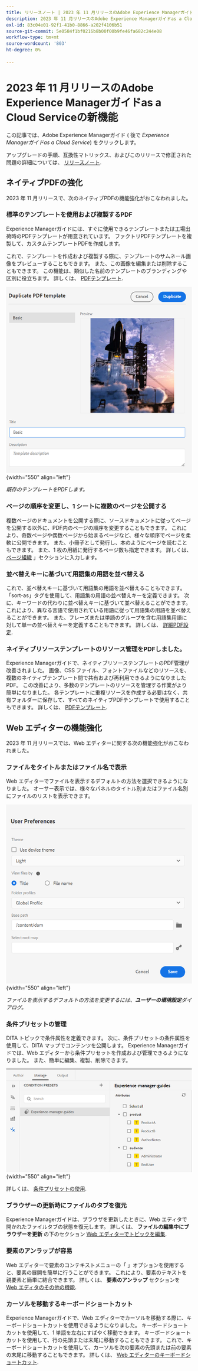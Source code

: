 ```yaml
---
title: リリースノート | 2023 年 11 月リリースのAdobe Experience Managerガイドの新機能
description: 2023 年 11 月リリースのAdobe Experience Managerガイドas a Cloud Serviceの新機能および機能強化について説明します。
exl-id: 83c04e01-92f1-41b0-8866-a202f4106b51
source-git-commit: 5e0584f1bf0216b8b00f00b9fe46fa682c244e08
workflow-type: tm+mt
source-wordcount: '803'
ht-degree: 0%

---
```


# 2023 年 11 月リリースのAdobe Experience Managerガイドas a Cloud Serviceの新機能

この記事では、Adobe Experience Managerガイド ( 後で *Experience Managerガイドas a Cloud Service*) をクリックします。

アップグレードの手順、互換性マトリックス、およびこのリリースで修正された問題の詳細については、 [リリースノート](release-notes-2023.11.0.md).

## ネイティブPDFの強化

2023 年 11 月リリースで、次のネイティブPDFの機能強化がおこなわれました。

### 標準のテンプレートを使用および複製するPDF

Experience Managerガイドには、すぐに使用できるテンプレートまたは工場出荷時のPDFテンプレートが用意されています。 ファクトリPDFテンプレートを複製して、カスタムテンプレートPDFを作成します。

これで、テンプレートを作成および複製する際に、テンプレートのサムネール画像をプレビューすることもできます。 また、この画像を編集または削除することもできます。 この機能は、類似した名前のテンプレートのブランディングや区別に役立ちます。
詳しくは、 [PDFテンプレート](../native-pdf/pdf-template.md).

![複製PDFテンプレートダイアログ](assets/duplicate-template.png){width="550" align="left"}

*既存のテンプレートをPDFします。*


### ページの順序を変更し、1 シートに複数のページを公開する

複数ページのドキュメントを公開する際に、ソースドキュメントに従ってページを公開する以外に、PDF内のページの順序を変更することもできます。  これにより、奇数ページや偶数ページから始まるページなど、様々な順序でページを柔軟に公開できます。 また、小冊子として発行し、本のようにページを読むこともできます。 また、1 枚の用紙に発行するページ数も指定できます。 詳しくは、 [ページ組織](../native-pdf/components-pdf-template.md#page-organization) 」セクションに入力します。

### 並べ替えキーに基づいて用語集の用語を並べ替える

これで、並べ替えキーに基づいて用語集の用語を並べ替えることもできます。 「sort-as」タグを使用して、用語集の用語の並べ替えキーを定義できます。 次に、キーワードの代わりに並べ替えキーに基づいて並べ替えることができます。 これにより、異なる言語で使用されている用語に従って用語集の用語を並べ替えることができます。 また、フレーズまたは単語のグループを含む用語集用語に対して単一の並べ替えキーを定義することもできます。
詳しくは、 [詳細PDF設定](../native-pdf/components-pdf-template.md#advanced-pdf-settings).


### ネイティブリソーステンプレートのリソース管理をPDFしました。

Experience Managerガイドで、ネイティブリソーステンプレートのPDF管理が改善されました。 画像、CSS ファイル、フォントファイルなどのリソースを、複数のネイティブテンプレート間で共有および再利用できるようになりましたPDF。 この改善により、多数のテンプレートのリソースを管理する作業がより簡単になりました。 各テンプレートに重複リソースを作成する必要はなく、共有フォルダーに保存して、すべてのネイティブPDFテンプレートで使用することもできます。
詳しくは、 [PDFテンプレート](../native-pdf/pdf-template.md).

## Web エディターの機能強化

2023 年 11 月リリースでは、Web エディターに関する次の機能強化がおこなわれました。


### ファイルをタイトルまたはファイル名で表示

Web エディターでファイルを表示するデフォルトの方法を選択できるようになりました。 オーサー表示では、様々なパネルのタイトル別またはファイル名別にファイルのリストを表示できます。

![ユーザーの環境設定ダイアログ](assets/user-preferences-2311.png){width="550" align="left"}

*ファイルを表示するデフォルトの方法を変更するには、**ユーザーの環境設定**ダイアログ。*


### 条件プリセットの管理

DITA トピックで条件属性を定義できます。 次に、条件プリセットの条件属性を使用して、DITA マップでコンテンツを公開します。 Experience Managerガイドでは、Web エディターから条件プリセットを作成および管理できるようになりました。 また、簡単に編集、複製、削除できます。

![Web エディターの「管理」タブからの条件プリセット ](assets/web-editor-manage-condition-presets.png){width="550" align="left"}

詳しくは、 [条件プリセットの使用](../user-guide/generate-output-use-condition-presets.md).

### ブラウザーの更新時にファイルのタブを復元

Experience Managerガイドは、ブラウザを更新したときに、Web エディタで開かれたファイルタブの状態を復元します。 詳しくは、 **ファイルの編集中にブラウザーを更新** の下のセクション [Web エディターでトピックを編集](../user-guide/web-editor-edit-topics.md).

### 要素のアンラップが容易

Web エディターで要素のコンテキストメニューの「 」オプションを使用すると、要素の展開を簡単に行うことができます。 これにより、要素のテキストを親要素と簡単に結合できます。
詳しくは、 **要素のアンラップ** セクションを [Web エディタのその他の機能](../user-guide/web-editor-other-features.md).

### カーソルを移動するキーボードショートカット

Experience Managerガイドで、Web エディターでカーソルを移動する際に、キーボードショートカットを使用できるようになりました。 キーボードショートカットを使用して、1 単語を左右にすばやく移動できます。 キーボードショートカットを使用して、行の先頭または末尾に移動することもできます。
これで、キーボードショートカットを使用して、カーソルを次の要素の先頭または前の要素の末尾に移動することもできます。
詳しくは、 [Web エディターのキーボードショートカット](../user-guide/web-editor-keyboard-shortcuts.md).
